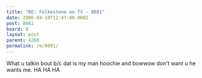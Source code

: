 ```yaml
---
title: "RE: Folkestone on TV - 8081"
date: 2006-04-10T12:47:00.000Z
post: 8081
board: 8
layout: post
parent: 4260
permalink: /m/8081/
---
```

What u talkin bout b/c dat is my man hoochie and bowwow don't want u he wants me. HA HA HA
